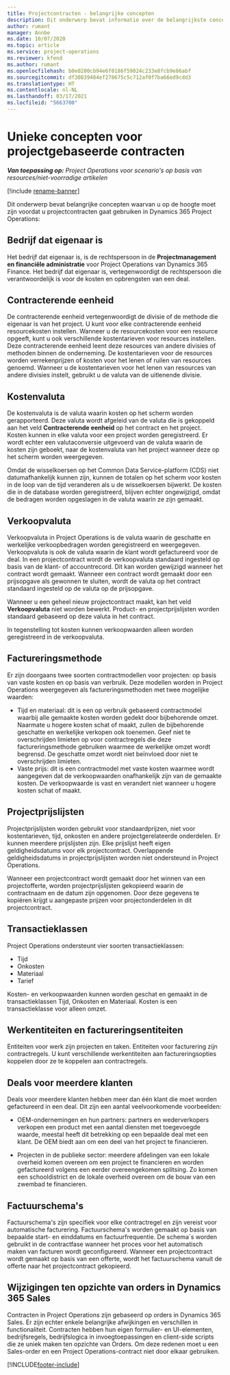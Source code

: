 ```yaml
---
title: Projectcontracten - belangrijke concepten
description: Dit onderwerp bevat informatie over de belangrijkste concepten van projectcontracten in Project Operations.
author: rumant
manager: Annbe
ms.date: 10/07/2020
ms.topic: article
ms.service: project-operations
ms.reviewer: kfend
ms.author: rumant
ms.openlocfilehash: b0e0280cb94e6f0186f59024c233e8fcb9e86abf
ms.sourcegitcommit: df30839484ef278675c5c712af0f7ba66ed9cdd3
ms.translationtype: HT
ms.contentlocale: nl-NL
ms.lasthandoff: 03/17/2021
ms.locfileid: "5663700"
---
```

# <a name="concepts-unique-to-project-based-contracts"></a>Unieke concepten voor projectgebaseerde contracten

_**Van toepassing op:** Project Operations voor scenario's op basis van resources/niet-voorradige artikelen_

[!include [rename-banner](~/includes/cc-data-platform-banner.md)]

Dit onderwerp bevat belangrijke concepten waarvan u op de hoogte moet zijn voordat u projectcontracten gaat gebruiken in Dynamics 365 Project Operations:

## <a name="owning-company"></a>Bedrijf dat eigenaar is

Het bedrijf dat eigenaar is, is de rechtspersoon in de **Projectmanagement en financiële administratie** voor Project Operations van Dynamics 365 Finance. Het bedrijf dat eigenaar is, vertegenwoordigt de rechtspersoon die verantwoordelijk is voor de kosten en opbrengsten van een deal.

## <a name="contracting-unit"></a>Contracterende eenheid

De contracterende eenheid vertegenwoordigt de divisie of de methode die eigenaar is van het project. U kunt voor elke contracterende eenheid resourcekosten instellen. Wanneer u de resourcekosten voor een resource opgeeft, kunt u ook verschillende kostentarieven voor resources instellen. Deze contracterende eenheid leent deze resources van andere divisies of methoden binnen de onderneming. De kostentarieven voor de resources worden verrekenprijzen of kosten voor het lenen of ruilen van resources genoemd. Wanneer u de kostentarieven voor het lenen van resources van andere divisies instelt, gebruikt u de valuta van de uitlenende divisie.

## <a name="cost-currency"></a>Kostenvaluta

De kostenvaluta is de valuta waarin kosten op het scherm worden gerapporteerd. Deze valuta wordt afgeleid van de valuta die is gekoppeld aan het veld **Contracterende eenheid** op het contract en het project. Kosten kunnen in elke valuta voor een project worden geregistreerd. Er wordt echter een valutaconversie uitgevoerd van de valuta waarin de kosten zijn geboekt, naar de kostenvaluta van het project wanneer deze op het scherm worden weergegeven.

Omdat de wisselkoersen op het Common Data Service-platform (CDS) niet datumafhankelijk kunnen zijn, kunnen de totalen op het scherm voor kosten in de loop van de tijd veranderen als u de wisselkoersen bijwerkt. De kosten die in de database worden geregistreerd, blijven echter ongewijzigd, omdat de bedragen worden opgeslagen in de valuta waarin ze zijn gemaakt.

## <a name="sales-currency"></a>Verkoopvaluta

Verkoopvaluta in Project Operations is de valuta waarin de geschatte en werkelijke verkoopbedragen worden geregistreerd en weergegeven. Verkoopvaluta is ook de valuta waarin de klant wordt gefactureerd voor de deal. In een projectcontract wordt de verkoopvaluta standaard ingesteld op basis van de klant- of accountrecord. Dit kan worden gewijzigd wanneer het contract wordt gemaakt. Wanneer een contract wordt gemaakt door een prijsopgave als gewonnen te sluiten, wordt de valuta op het contract standaard ingesteld op de valuta op de prijsopgave.

Wanneer u een geheel nieuw projectcontract maakt, kan het veld **Verkoopvaluta** niet worden bewerkt. Product- en projectprijslijsten worden standaard gebaseerd op deze valuta in het contract.

In tegenstelling tot kosten kunnen verkoopwaarden alleen worden geregistreerd in de verkoopvaluta.

## <a name="billing-method"></a>Factureringsmethode

Er zijn doorgaans twee soorten contractmodellen voor projecten: op basis van vaste kosten en op basis van verbruik. Deze modellen worden in Project Operations weergegeven als factureringsmethoden met twee mogelijke waarden:

- Tijd en materiaal: dit is een op verbruik gebaseerd contractmodel waarbij alle gemaakte kosten worden gedekt door bijbehorende omzet. Naarmate u hogere kosten schat of maakt, zullen de bijbehorende geschatte en werkelijke verkopen ook toenemen. Geef niet te overschrijden limieten op voor contractregels die deze factureringsmethode gebruiken waarmee de werkelijke omzet wordt begrensd. De geschatte omzet wordt niet beïnvloed door niet te overschrijden limieten.
- Vaste prijs: dit is een contractmodel met vaste kosten waarmee wordt aangegeven dat de verkoopwaarden onafhankelijk zijn van de gemaakte kosten. De verkoopwaarde is vast en verandert niet wanneer u hogere kosten schat of maakt.

## <a name="project-price-lists"></a>Projectprijslijsten

Projectprijslijsten worden gebruikt voor standaardprijzen, niet voor kostentarieven, tijd, onkosten en andere projectgerelateerde onderdelen. Er kunnen meerdere prijslijsten zijn. Elke prijslijst heeft eigen geldigheidsdatums voor elk projectcontract. Overlappende geldigheidsdatums in projectprijslijsten worden niet ondersteund in Project Operations.

Wanneer een projectcontract wordt gemaakt door het winnen van een projectofferte, worden projectprijslijsten gekopieerd waarin de contractnaam en de datum zijn opgenomen. Door deze gegevens te kopiëren krijgt u aangepaste prijzen voor projectonderdelen in dit projectcontract.

## <a name="transaction-classes"></a>Transactieklassen

Project Operations ondersteunt vier soorten transactieklassen:

- Tijd
- Onkosten
- Materiaal
- Tarief

Kosten- en verkoopwaarden kunnen worden geschat en gemaakt in de transactieklassen Tijd, Onkosten en Materiaal. Kosten is een transactieklasse voor alleen omzet.

## <a name="work-entities-and-billing-entities"></a>Werkentiteiten en factureringsentiteiten

Entiteiten voor werk zijn projecten en taken. Entiteiten voor facturering zijn contractregels. U kunt verschillende werkentiteiten aan factureringsopties koppelen door ze te koppelen aan contractregels.

## <a name="multi-customer-deals"></a>Deals voor meerdere klanten

Deals voor meerdere klanten hebben meer dan één klant die moet worden gefactureerd in een deal. Dit zijn een aantal veelvoorkomende voorbeelden:

- OEM-ondernemingen en hun partners: partners en wederverkopers verkopen een product met een aantal diensten met toegevoegde waarde, meestal heeft dit betrekking op een bepaalde deal met een klant. De OEM biedt aan om een deel van het project te financieren. 

- Projecten in de publieke sector: meerdere afdelingen van een lokale overheid komen overeen om een project te financieren en worden gefactureerd volgens een eerder overeengekomen splitsing. Zo komen een schooldistrict en de lokale overheid overeen om de bouw van een zwembad te financieren.

## <a name="invoice-schedules"></a>Factuurschema's

Factuurschema's zijn specifiek voor elke contractregel en zijn vereist voor automatische facturering. Factuurschema's worden gemaakt op basis van bepaalde start- en einddatums en factuurfrequentie. De schema´s worden gebruikt in de contractfase wanneer het proces voor het automatisch maken van facturen wordt geconfigureerd. Wanneer een projectcontract wordt gemaakt op basis van een offerte, wordt het factuurschema vanuit de offerte naar het projectcontract gekopieerd.

## <a name="changes-from-dynamics-365-sales-orders"></a>Wijzigingen ten opzichte van orders in Dynamics 365 Sales

Contracten in Project Operations zijn gebaseerd op orders in Dynamics 365 Sales. Er zijn echter enkele belangrijke afwijkingen en verschillen in functionaliteit. Contracten hebben hun eigen formulier- en UI-elementen, bedrijfsregels, bedrijfslogica in invoegtoepassingen en client-side scripts die ze uniek maken ten opzichte van Orders. Om deze redenen moet u een Sales-order en een Project Operations-contract niet door elkaar gebruiken.


[!INCLUDE[footer-include](../includes/footer-banner.md)]
